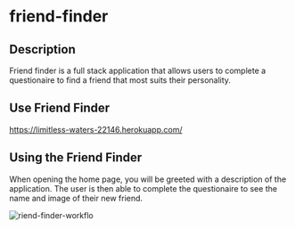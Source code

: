 # friend-finder

## Description

Friend finder is a full stack application that allows users to complete a questionaire to find a friend that most suits their personality.

## Use Friend Finder

https://limitless-waters-22146.herokuapp.com/

## Using the Friend Finder

When opening the home page, you will be greeted with a description of the application. The user is then able to complete the questionaire to see the name and image of their new friend.

![riend-finder-workflo](https://user-images.githubusercontent.com/2763308/37974904-0e00b010-31ac-11e8-97ec-6eb5dccc0174.gif)